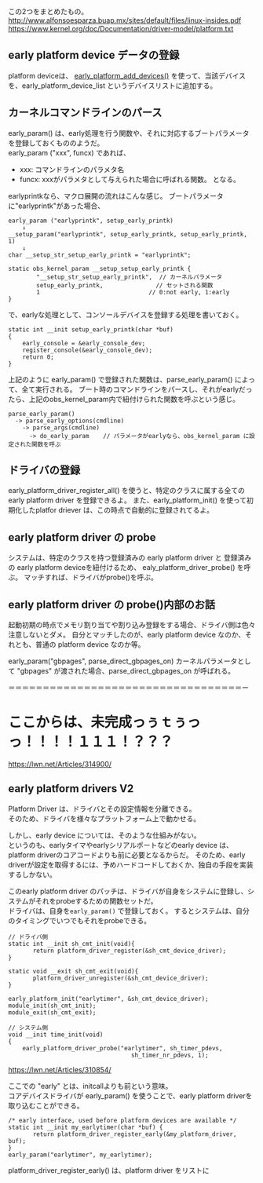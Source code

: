 この2つをまとめたもの。  
http://www.alfonsoesparza.buap.mx/sites/default/files/linux-insides.pdf   
https://www.kernel.org/doc/Documentation/driver-model/platform.txt  


## early platform device データの登録
platform deviceは、
[early_platform_add_devices()](https://elixir.bootlin.com/linux/latest/source/drivers/base/platform.c#L1271) 
を使って、当該デバイスを、early_platform_device_list というデバイスリストに追加する。

## カーネルコマンドラインのパース
early_param() は、early処理を行う関数や、それに対応するブートパラメータを登録しておくもののようだ。  
early_param ("xxx", funcx) であれば、  
* xxx: コマンドラインのパラメタ名
* funcx: xxxがパラメタとして与えられた場合に呼ばれる関数。
となる。

earlyprintkなら、マクロ展開の流れはこんな感じ。
ブートパラメータに"earlyprintk"があった場合、

```
early_param ("earlyprintk", setup_early_printk)
	↓
__setup_param("earlyprintk", setup_early_printk, setup_early_printk, 1)
	↓
char __setup_str_setup_early_printk = "earlyprintk";

static obs_kernel_param __setup_setup_early_printk {
		"__setup_str_setup_early_printk",  // カーネルパラメータ
		setup_early_printk,	              // セットされる関数
		1	                            // 0:not early, 1:early
}
```

で、earlyな処理として、コンソールデバイスを登録する処理を書いておく。
```
static int __init setup_early_printk(char *buf)
{
	early_console = &early_console_dev;
	register_console(&early_console_dev);
	return 0;
}
```

上記のように early_param() で登録された関数は、parse_early_param() によって、全て実行される。
ブート時のコマンドラインをパースし、それがearlyだったら、上記のobs_kernel_param内で紐付けられた関数を呼ぶという感じ。  
```
parse_early_param()
  -> parse_early_options(cmdline)
    -> parse_args(cmdline)
      -> do_early_param    // パラメータがearlyなら、obs_kernel_param に設定された関数を呼ぶ
```

## ドライバの登録
early_platform_driver_register_all() を使うと、特定のクラスに属する全ての early platform driver を登録できるよ。
また、early_platform_init() を使って初期化したplatfor driever は、この時点で自動的に登録されてるよ。  


## early platform driver の probe
システムは、特定のクラスを持つ登録済みの early platform driver と 登録済みの early platform deviceを紐付けるため、 ealy_platform_driver_probe() を呼ぶ。
マッチすれば、ドライバがprobe()を呼ぶ。

## early platform driver の probe()内部のお話
起動初期の時点でメモリ割り当てや割り込み登録をする場合、ドライバ側は色々注意しないとダメ。
自分とマッチしたのが、early platform device なのか、それとも、普通の platform device なのか等。

early_param("gbpages", parse_direct_gbpages_on)
カーネルパラメータとして "gbpages" が渡された場合、parse_direct_gbpages_on が呼ばれる。


＝＝＝＝＝＝＝＝＝＝＝＝＝＝＝＝＝＝＝＝＝＝＝＝＝＝＝＝＝＝＝＝＝＝ー
# ここからは、未完成っぅｔぅっっ！！！！１１１！？？？

https://lwn.net/Articles/314900/

## early platform drivers V2
Platform Driver は、ドライバとその設定情報を分離できる。  
そのため、ドライバを様々なプラットフォーム上で動かせる。

しかし、early device については、そのような仕組みがない。  
というのも、earlyタイマやearlyシリアルポートなどのearly device は、platform driverのコアコードよりも前に必要となるからだ。
そのため、early driverが設定を取得するには、予めハードコードしておくか、独自の手段を実装するしかない。

このearly platform driver のパッチは、ドライバが自身をシステムに登録し、システムがそれをprobeするための関数セットだ。  
ドライバは、自身を`early_param()` で登録しておく。
するとシステムは、自分のタイミングでいつでもそれをprobeできる。

```
// ドライバ側
static int __init sh_cmt_init(void){
       return platform_driver_register(&sh_cmt_device_driver);
}

static void __exit sh_cmt_exit(void){
       platform_driver_unregister(&sh_cmt_device_driver);
}

early_platform_init("earlytimer", &sh_cmt_device_driver);
module_init(sh_cmt_init);
module_exit(sh_cmt_exit);

// システム側
void __init time_init(void)
{
    early_platform_driver_probe("earlytimer", sh_timer_pdevs,
                                   sh_timer_nr_pdevs, 1);
```







https://lwn.net/Articles/310854/

ここでの "early" とは、initcallよりも前という意味。  
コアデバイスドライバが early_param() を使うことで、early platform driverを取り込むことができる。  

```
/* early interface, used before platform devices are available */
static int __init my_earlytimer(char *buf) {
       return platform_driver_register_early(&my_platform_driver, buf);
}
early_param("earlytimer", my_earlytimer);
 ```
platform_driver_register_early() は、platform driver をリストに

